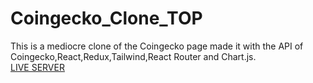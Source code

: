 # Coingecko_Clone_TOP
This is a mediocre clone of the Coingecko page made it with the API of Coingecko,React,Redux,Tailwind,React Router and Chart.js.    
[LIVE SERVER](https://alexsrebernic.github.io/Coingecko_Clone_TOP/#/)
